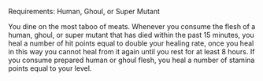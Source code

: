 Requirements: Human, Ghoul, or Super Mutant

You dine on the most taboo of meats. Whenever you consume the flesh of a human, ghoul, or super mutant that has died within the past 15 minutes, you heal a number of hit points equal to double your healing rate, once you heal in this way you cannot heal from it again until you rest for at least 8 hours. If you consume prepared human or ghoul flesh, you heal a number of stamina points equal to your level.